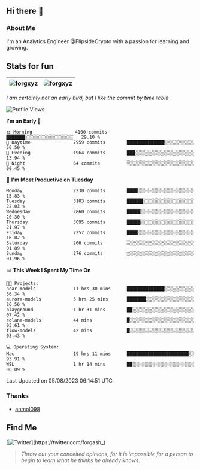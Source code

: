 ## Hi there 👋

### About Me

I'm an Analytics Engineer @FlipsideCrypto with a passion for learning and growing.
  
## Stats for fun

| <img align="center" src="https://github-readme-streak-stats.herokuapp.com/?user=forgxyz&theme=tokyonight" alt="forgxyz" /> | <img align="center" src="https://github-readme-stats.vercel.app/api?username=forgxyz&theme=tokyonight&show_icons=true" alt="forgxyz" /> |
| ------------- |------------- |

*I am certainly not an early bird, but I like the commit by time table*  

<!--START_SECTION:waka-->
![Profile Views](http://img.shields.io/badge/Profile%20Views-3-blue)

**I'm an Early 🐤** 

```text
🌞 Morning                4100 commits        ███████░░░░░░░░░░░░░░░░░░   29.10 % 
🌆 Daytime                7959 commits        ██████████████░░░░░░░░░░░   56.50 % 
🌃 Evening                1964 commits        ███░░░░░░░░░░░░░░░░░░░░░░   13.94 % 
🌙 Night                  64 commits          ░░░░░░░░░░░░░░░░░░░░░░░░░   00.45 % 
```
📅 **I'm Most Productive on Tuesday** 

```text
Monday                   2230 commits        ████░░░░░░░░░░░░░░░░░░░░░   15.83 % 
Tuesday                  3103 commits        ██████░░░░░░░░░░░░░░░░░░░   22.03 % 
Wednesday                2860 commits        █████░░░░░░░░░░░░░░░░░░░░   20.30 % 
Thursday                 3095 commits        █████░░░░░░░░░░░░░░░░░░░░   21.97 % 
Friday                   2257 commits        ████░░░░░░░░░░░░░░░░░░░░░   16.02 % 
Saturday                 266 commits         ░░░░░░░░░░░░░░░░░░░░░░░░░   01.89 % 
Sunday                   276 commits         ░░░░░░░░░░░░░░░░░░░░░░░░░   01.96 % 
```


📊 **This Week I Spent My Time On** 

```text
🐱‍💻 Projects: 
near-models              11 hrs 30 mins      ██████████████░░░░░░░░░░░   56.34 % 
aurora-models            5 hrs 25 mins       ███████░░░░░░░░░░░░░░░░░░   26.56 % 
playground               1 hr 31 mins        ██░░░░░░░░░░░░░░░░░░░░░░░   07.42 % 
solana-models            44 mins             █░░░░░░░░░░░░░░░░░░░░░░░░   03.61 % 
flow-models              42 mins             █░░░░░░░░░░░░░░░░░░░░░░░░   03.43 % 

💻 Operating System: 
Mac                      19 hrs 11 mins      ███████████████████████░░   93.91 % 
WSL                      1 hr 14 mins        ██░░░░░░░░░░░░░░░░░░░░░░░   06.09 % 
```


 Last Updated on 05/08/2023 06:14:51 UTC
<!--END_SECTION:waka-->

### Thanks
 - [anmol098](https://github.com/anmol098/waka-readme-stats/)
  
## Find Me
[![Twitter](https://img.shields.io/twitter/url/https/twitter.com/forgash_.svg?style=social&label=Follow%20%40forgash_)](https://twitter.com/forgash_)


> *Throw out your conceited opinions, for it is impossible for a person to begin to learn what he thinks he already knows.* 
